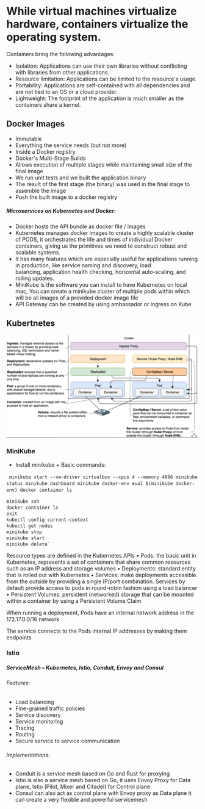 
# While virtual machines virtualize hardware, containers virtualize the operating system.

Containers bring the following advantages:

- Isolation: Applications can use their own libraries without conflicting with libraries from other applications.
- Resource limitation: Applications can be limited to the resource's usage.
- Portability: Applications are self-contained with all dependencies and are not tied to an OS or a cloud provider.
- Lightweight: The footprint of the application is much smaller as the containers share a kernel.

## Docker Images
  
 - Immutable   
 - Everything the service needs (but not more)   
 - Inside a Docker registry
-   Docker's Multi-Stage Builds
-   Allows execution of multiple stages while maintaining small size of the final image
-   We run unit tests and we built the application binary
-   The result of the first stage (the binary) was used in the final stage to assemble the image
- Push the built image to a docker registry

##### Microservices on Kubernetes and Docker:
- Docker hosts the API bundle as docker file / images
- Kubernetes manages docker images to create a highly scalable cluster of PODS, it orchestrates the life and times of individual Docker containers, giving us the primitives we need to construct robust and scalable systems.
- It has many features which are especially useful for applications running in production, like service naming and discovery, load balancing, application health checking, horizontal auto-scaling, and rolling updates.
- MiniKube is the software you can install to have Kubernetes on local mac, You can create a minikube cluster of multiple pods within which will be all images of a provided docker image file
- API Gateway can be created by using ambassador or Ingress on Kube	 

## Kubertnetes 
![Kube Deployment](static/KubeDeploy.png)

### MiniKube

- Install minikube + Basic commands:

 `` minikube start --vm-driver virtualbox --cpus 4 --memory 4096
    minikube status
    minikube dashboard
    minikube docker-env
    eval $(minikube docker-env)
    docker container ls``
    
    
    minikube ssh
    docker container ls
    exit
    kubectl config current-context
    kubectl get nodes
    minikube stop
    minikube start
    minikube delete`

Resource types are defined in the Kubernetes APIs
• Pods: the basic unit in Kubernetes, represents a set of containers that share common resources such as an IP address and storage volumes
• Deployments: standard entity that is rolled out with Kubernetes
• Services: make deployments accessible from the outside by providing a single IP/port combination. Services by default provide access to pods in round-robin fashion using a load balancer
• Persistent Volumes: persistent (networked) storage that can be mounted within a container by using a Persistent Volume Claim

When	running	 a	deployment,	 Pods	have	an	internal	network	address	in	the	172.17.0.0/16	network

The	service	connects	to	the	Pods	internal	IP	addresses	by	making	them	endpoints
    
### Istio 

##### ServiceMesh – Kubernetes, Istio, Conduit, Envoy and Consul

###### Features:		
- Load balancing
- Fine-grained traffic policies
- Service discovery
- Service monitoring
- Tracing
- Routing
- Secure service to service communication
    
###### Implementations:        
- Conduit is a service mesh based on Go and Rust for proxying
- Istio is also a service mesh based on Go, it uses	Envoy Proxy for Data plane, Istio (Pilot, Mixer and Citadel) for Control plane
- Consul can also act as control plane with Envoy proxy as Data plane it can create a very flexible and powerful servicemesh

